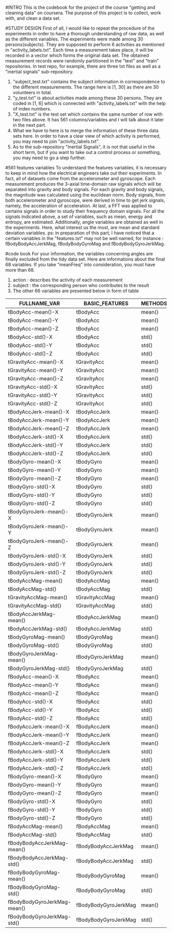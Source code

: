 #INTRO
This is the codebook for the project of the course "getting and cleaning data" on coursera. The purpose of this project is to collect, work with, and clean a data set. 

#STUDY DESIGN
First of all, I would like to repeat the procedure of the experiments in order to have a thorough understanding of raw data, as well as the different variables. The experiments were made among 30 persons(subjects). They are supposed to perform 6 activities as mentioned in "activity_labels.txt". Each time a measurement takes place, it will be recorded in a vector which forms the original data set. The obtained measurement records were randomly partitioned in the "test" and "train" repositories. In test repo, for example, there are three txt files as well as a "inertial signals" sub-repository. 
1. "subject_test.txt" contains the subject information in correspondence to the different measurements. The range here is [1, 30] as there are 30 volunteers in total. 
2. "y_test.txt" is about activities made among these 30 persons. They are coded in [1, 6] which is connected with "activity_labels.txt" with the help of index numbers. 
3. "X_test.txt" is the test set which contains the same number of row with two files above. It has 561 columns/variables and I will talk about it later in the next part. 
4. What we have to here is to merge the information of these three data sets here. In order to have a clear view of which activity is performed, you may need to join "activity_labels.txt".
5. As to the sub-repository "Inertial Signals", it is not that useful in the short term, but if you want to take out a control process or something, you may need to go a step further. 

#561 features variables
To understand the features variables, it is necessary to keep in mind how the electrical engineers take out their experiments. In fact, all of datasets come from the accelerometer and gyroscope. Each measurement produces the 3-axial time-domain raw signals which will be separated into gravity and body signals. For each gravity and body signals, the magnitude was calculated using the euclidean norm. Body signals, from both accelerometer and gyroscope, were derived in time to get jerk signals, namely, the acceleration of acceleration. At last, a FFT was applied to certains signals in order to study their frequency domain signals. For all the signals indicated above, a set of variables, such as mean, energy and entropy, are estimated. Additionally, angle variables are obtained as well in the experiments. Here, what interest us the most, are mean and standard deviation variables. ps: in preparation of this part, I have noticed that a certain variables in the "features.txt" may not be well named, for instance : fBodyBodyAccJerkMag, fBodyBodyGyroMag and fBodyBodyGyroJerkMag.

#code book
For your information, the variables concerning angles are finally excluded from the tidy data set. Here are informations about the final 68 variables. If you take "meanFreq" into consideration, you must have more than 68. 
1. action : describes the activity of each measurement
2. subject : the corresponding person who contributes to the result
3. The other 66 variables are presented below in form of table

| FULLNAME_VAR                | BASIC_FEATURES       | METHODS | AXIAL |
|-----------------------------|----------------------|---------|-------|
| tBodyAcc-mean()-X           | tBodyAcc             | mean()  | X     |
| tBodyAcc-mean()-Y           | tBodyAcc             | mean()  | Y     |
| tBodyAcc-mean()-Z           | tBodyAcc             | mean()  | Z     |
| tBodyAcc-std()-X            | tBodyAcc             | std()   | X     |
| tBodyAcc-std()-Y            | tBodyAcc             | std()   | Y     |
| tBodyAcc-std()-Z            | tBodyAcc             | std()   | Z     |
| tGravityAcc-mean()-X        | tGravityAcc          | mean()  | X     |
| tGravityAcc-mean()-Y        | tGravityAcc          | mean()  | Y     |
| tGravityAcc-mean()-Z        | tGravityAcc          | mean()  | Z     |
| tGravityAcc-std()-X         | tGravityAcc          | std()   | X     |
| tGravityAcc-std()-Y         | tGravityAcc          | std()   | Y     |
| tGravityAcc-std()-Z         | tGravityAcc          | std()   | Z     |
| tBodyAccJerk-mean()-X       | tBodyAccJerk         | mean()  | X     |
| tBodyAccJerk-mean()-Y       | tBodyAccJerk         | mean()  | Y     |
| tBodyAccJerk-mean()-Z       | tBodyAccJerk         | mean()  | Z     |
| tBodyAccJerk-std()-X        | tBodyAccJerk         | std()   | X     |
| tBodyAccJerk-std()-Y        | tBodyAccJerk         | std()   | Y     |
| tBodyAccJerk-std()-Z        | tBodyAccJerk         | std()   | Z     |
| tBodyGyro-mean()-X          | tBodyGyro            | mean()  | X     |
| tBodyGyro-mean()-Y          | tBodyGyro            | mean()  | Y     |
| tBodyGyro-mean()-Z          | tBodyGyro            | mean()  | Z     |
| tBodyGyro-std()-X           | tBodyGyro            | std()   | X     |
| tBodyGyro-std()-Y           | tBodyGyro            | std()   | Y     |
| tBodyGyro-std()-Z           | tBodyGyro            | std()   | Z     |
| tBodyGyroJerk-mean()-X      | tBodyGyroJerk        | mean()  | X     |
| tBodyGyroJerk-mean()-Y      | tBodyGyroJerk        | mean()  | Y     |
| tBodyGyroJerk-mean()-Z      | tBodyGyroJerk        | mean()  | Z     |
| tBodyGyroJerk-std()-X       | tBodyGyroJerk        | std()   | X     |
| tBodyGyroJerk-std()-Y       | tBodyGyroJerk        | std()   | Y     |
| tBodyGyroJerk-std()-Z       | tBodyGyroJerk        | std()   | Z     |
| tBodyAccMag-mean()          | tBodyAccMag          | mean()  |       |
| tBodyAccMag-std()           | tBodyAccMag          | std()   |       |
| tGravityAccMag-mean()       | tGravityAccMag       | mean()  |       |
| tGravityAccMag-std()        | tGravityAccMag       | std()   |       |
| tBodyAccJerkMag-mean()      | tBodyAccJerkMag      | mean()  |       |
| tBodyAccJerkMag-std()       | tBodyAccJerkMag      | std()   |       |
| tBodyGyroMag-mean()         | tBodyGyroMag         | mean()  |       |
| tBodyGyroMag-std()          | tBodyGyroMag         | std()   |       |
| tBodyGyroJerkMag-mean()     | tBodyGyroJerkMag     | mean()  |       |
| tBodyGyroJerkMag-std()      | tBodyGyroJerkMag     | std()   |       |
| fBodyAcc-mean()-X           | fBodyAcc             | mean()  | X     |
| fBodyAcc-mean()-Y           | fBodyAcc             | mean()  | Y     |
| fBodyAcc-mean()-Z           | fBodyAcc             | mean()  | Z     |
| fBodyAcc-std()-X            | fBodyAcc             | std()   | X     |
| fBodyAcc-std()-Y            | fBodyAcc             | std()   | Y     |
| fBodyAcc-std()-Z            | fBodyAcc             | std()   | Z     |
| fBodyAccJerk-mean()-X       | fBodyAccJerk         | mean()  | X     |
| fBodyAccJerk-mean()-Y       | fBodyAccJerk         | mean()  | Y     |
| fBodyAccJerk-mean()-Z       | fBodyAccJerk         | mean()  | Z     |
| fBodyAccJerk-std()-X        | fBodyAccJerk         | std()   | X     |
| fBodyAccJerk-std()-Y        | fBodyAccJerk         | std()   | Y     |
| fBodyAccJerk-std()-Z        | fBodyAccJerk         | std()   | Z     |
| fBodyGyro-mean()-X          | fBodyGyro            | mean()  | X     |
| fBodyGyro-mean()-Y          | fBodyGyro            | mean()  | Y     |
| fBodyGyro-mean()-Z          | fBodyGyro            | mean()  | Z     |
| fBodyGyro-std()-X           | fBodyGyro            | std()   | X     |
| fBodyGyro-std()-Y           | fBodyGyro            | std()   | Y     |
| fBodyGyro-std()-Z           | fBodyGyro            | std()   | Z     |
| fBodyAccMag-mean()          | fBodyAccMag          | mean()  |       |
| fBodyAccMag-std()           | fBodyAccMag          | std()   |       |
| fBodyBodyAccJerkMag-mean()  | fBodyBodyAccJerkMag  | mean()  |       |
| fBodyBodyAccJerkMag-std()   | fBodyBodyAccJerkMag  | std()   |       |
| fBodyBodyGyroMag-mean()     | fBodyBodyGyroMag     | mean()  |       |
| fBodyBodyGyroMag-std()      | fBodyBodyGyroMag     | std()   |       |
| fBodyBodyGyroJerkMag-mean() | fBodyBodyGyroJerkMag | mean()  |       |
| fBodyBodyGyroJerkMag-std()  | fBodyBodyGyroJerkMag | std()   |       |
